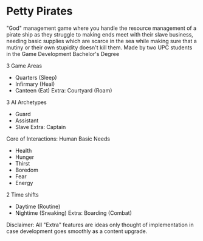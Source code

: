 # Petty Pirates
"God" management game where you handle the resource management of a pirate ship as they struggle to making ends meet with their slave business, needing basic supplies which are scarce in the sea while making sure that a mutiny or their own stupidity doesn't kill them. Made by two UPC students in the Game Development Bachelor's Degree

3 Game Areas
* Quarters (Sleep)
* Infirmary (Heal)
* Canteen (Eat)
Extra: Courtyard (Roam)

3 AI Archetypes
* Guard
* Assistant
* Slave
Extra: Captain

Core of Interactions: Human Basic Needs
* Health
* Hunger
* Thirst
* Boredom
* Fear
* Energy

2 Time shifts
* Daytime (Routine)
* Nightime (Sneaking)
Extra: Boarding (Combat)

Disclaimer: All "Extra" features are ideas only thought of implementation in case development goes smoothly as a content upgrade.
